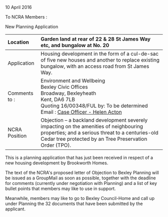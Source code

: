 10 April 2016

To NCRA Members :

New Planning Application

| Location          | Garden land at rear of 22 & 28 St James Way etc, and bungalow at No. 20                                                                                                                                                 |
| :---------------- | :---------------------------------------------------------------------------------------------------------------------------------------------------------------------------------------------------------------------- |
| Application       | Housing development in the form of a cul-de-sac of five new houses and another to replace existing bungalow, with an access road from St James Way.                                                                     |
| Comments <br>to : | Environment and Wellbeing <br>Bexley Civic Offices <br>Broadway, Bexleyheath <br>Kent, DA6 7LB <br>Quoting 16/00348/FUL by: To be determined <br>Email : [Case Officer - Helen Acton](mailto:Helen.Acton@bexley.gov.uk) |
| NCRA Position     | Objection – a backland development severely impacting on the amenities of neighbouring properties; and a serious threat to a centuries-old Cedar tree protected by an Tree Preservation Order (TPO).                    |

This is a planning application that has just been received in respect of a new housing development by Brookworth Homes.

The text of the NCRA's proposed letter of Objection to Bexley Planning will be issued as a GroupMail as soon as possible, together with the deadline for comments (currently under negotiation with Planning) and a list of key bullet points that members may like to use in support.

Meanwhile, members may like to go to Bexley Council-Home and call up under Planning the 32 documents that have been submitted by the applicant.
